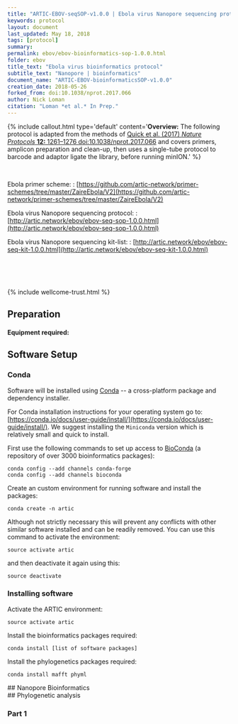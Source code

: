 ```yaml
---
title: "ARTIC-EBOV-seqSOP-v1.0.0 | Ebola virus Nanopore sequencing protocol | amplicon, native barcoding"
keywords: protocol
layout: document
last_updated: May 18, 2018
tags: [protocol]
summary:
permalink: ebov/ebov-bioinformatics-sop-1.0.0.html
folder: ebov
title_text: "Ebola virus bioinformatics protocol"
subtitle_text: "Nanopore | bioinformatics"
document_name: "ARTIC-EBOV-bioinformaticsSOP-v1.0.0"
creation_date: 2018-05-26
forked_from: doi:10.1038/nprot.2017.066
author: Nick Loman
citation: "Loman *et al.* In Prep."
---
```


{% include callout.html
type='default'
content='**Overview:** The following protocol is adapted from the methods of [Quick et al. (2017) *Nature Protocols* **12:** 1261–1276 doi:10.1038/nprot.2017.066](http://doi.org/10.1038/nprot.2017.066) and covers primers, amplicon preparation and clean-up, then uses a single-tube protocol to barcode and adaptor ligate the library, before running minION.'
%}

<br />

Ebola primer scheme:
: [https://github.com/artic-network/primer-schemes/tree/master/ZaireEbola/V2](https://github.com/artic-network/primer-schemes/tree/master/ZaireEbola/V2) 

Ebola virus Nanopore sequencing protocol:
: [http://artic.network/ebov/ebov-seq-sop-1.0.0.html](http://artic.network/ebov/ebov-seq-sop-1.0.0.html)

Ebola virus Nanopore sequencing kit-list:
: [http://artic.network/ebov/ebov-seq-kit-1.0.0.html](http://artic.network/ebov/ebov-seq-kit-1.0.0.html)

<br /><br /><br />

{% include wellcome-trust.html %}

<div class="pagebreak"> </div>

## Preparation

#### Equipment required:


## Software Setup

### Conda

Software will be installed using [Conda](https://conda.io/) -- a cross-platform package and dependency installer.
 
For Conda installation instructions for your operating system go to: [https://conda.io/docs/user-guide/install/](https://conda.io/docs/user-guide/install/). We suggest installing the `Miniconda` version which is relatively small and quick to install.

First use the following commands to set up access to [BioConda](https://bioconda.github.io) (a repository of over 3000 bioinformatics packages):

```
conda config --add channels conda-forge
conda config --add channels bioconda
```

Create an custom environment for running software and install the packages:
  
```
conda create -n artic
```

Although not strictly necessary this will prevent any conflicts with other similar software installed and can be readily removed. You can use this command to activate the environment: 

```
source activate artic
```

and then deactivate it again using this:

```
source deactivate
```

### Installing software

Activate the ARTIC environment:

```
source activate artic
```

Install the bioinformatics packages required:

```
conda install [list of software packages]  
```

Install the phylogenetics packages required:

```
conda install mafft phyml  
```

<div class="pagebreak"> </div>
## Nanopore Bioinformatics

<div class="pagebreak"> </div>
## Phylogenetic analysis





### Part 1
